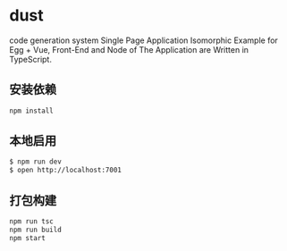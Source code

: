 # dust

code generation system
Single Page Application Isomorphic Example for Egg + Vue, Front-End and Node of The Application are Written in TypeScript.


## 安装依赖

```bash
npm install
```

## 本地启用

```bash
$ npm run dev
$ open http://localhost:7001
```

## 打包构建

```bash
npm run tsc
npm run build
npm start
```
